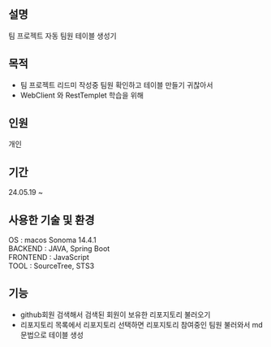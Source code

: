 ## 설명
팀 프로젝트 자동 팀원 테이블 생성기

## 목적 
- 팀 프로젝트 리드미 작성중 팀원 확인하고 테이블 만들기 귀찮아서
- WebClient 와 RestTemplet 학습을 위해

## 인원 
개인

## 기간
24.05.19 ~

## 사용한 기술 및 환경
OS : macos Sonoma 14.4.1  
BACKEND : JAVA, Spring Boot  
FRONTEND : JavaScript  
TOOL : SourceTree, STS3  

## 기능
- github회원 검색해서 검색된 회원이 보유한 리포지토리 불러오기
- 리포지토리 목록에서 리포지토리 선택하면 리포지토리 참여중인 팀원 불러와서 md문법으로 테이블 생성
